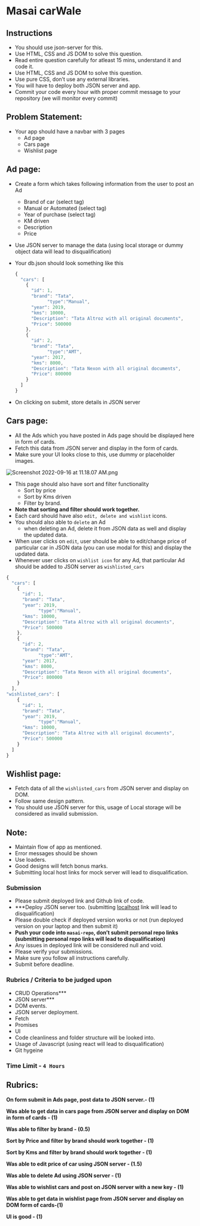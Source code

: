 # Masai carWale

## Instructions

- You should use json-server for this.
- Use HTML, CSS and JS DOM to solve this question.
- Read entire question carefully for atleast 15 mins, understand it and code it.
- Use HTML, CSS and JS DOM to solve this question.
- Use pure CSS, don’t use any external libraries.
- You will have to deploy both JSON server and app.
- Commit your code every hour with proper commit message to your repository (we will monitor every commit)

## Problem Statement:

- Your app should have a navbar with 3 pages
    - Ad page
    - Cars page
    - Wishlist page

## Ad page:

- Create a form which takes following information from the user to post an Ad
    - Brand of car (select tag)
    - Manual or Automated (select tag)
    - Year of purchase (select tag)
    - KM driven
    - Description
    - Price
- Use JSON server to manage the data (using local storage or dummy object data will lead to disqualification)
- Your db.json should look something like this
    
    ```jsx
    {
      "cars": [
        {
          "id": 1,
          "brand": "Tata",
    			"type":"Manual",
          "year": 2019,
          "kms": 10000,
          "Description": "Tata Altroz with all original documents",
          "Price": 500000
        },
        {
          "id": 2,
          "brand": "Tata",
    			"type":"AMT",
          "year": 2017,
          "kms": 8000,
          "Description": "Tata Nexon with all original documents",
          "Price": 800000
        }
      ]
    }
    ```
    
- On clicking on submit, store details in JSON server

## Cars page:

- All the Ads which you have posted in Ads page should be displayed here in form of cards.
- Fetch this data from JSON server and display in the form of cards.
- Make sure your  UI looks close to this, use dummy or placeholder images.

![Screenshot 2022-09-16 at 11.18.07 AM.png](https://s3-us-west-2.amazonaws.com/secure.notion-static.com/6ce58892-559a-412f-962f-d62b538d3c4e/Screenshot_2022-09-16_at_11.18.07_AM.png)

- This page should also have sort and filter functionality
    - Sort by price
    - Sort by Kms driven
    - Filter by brand.
- **Note that sorting and filter should work together.**
- Each card should have also `edit, delete and wishlist` icons.
- You should also able to `delete` an Ad
    - when deleting an Ad, delete it from JSON data as well and display the updated data.
- When user clicks on `edit`, user should be able to edit/change price of particular car in JSON data (you can use modal for this) and display the updated data.
- Whenever user clicks on `wishlist icon` for any Ad, that particular Ad should be added to JSON server as `wishlisted_cars`

```jsx
{
  "cars": [
    {
      "id": 1,
      "brand": "Tata",
      "year": 2019,
			"type":"Manual",
      "kms": 10000,
      "Description": "Tata Altroz with all original documents",
      "Price": 500000
    },
    {
      "id": 2,
      "brand": "Tata",
			"type":"AMT",
      "year": 2017,
      "kms": 8000,
      "Description": "Tata Nexon with all original documents",
      "Price": 800000
    }
  ],
"wishlisted_cars": [
    {
      "id": 1,
      "brand": "Tata",
      "year": 2019,
			"type":"Manual",
      "kms": 10000,
      "Description": "Tata Altroz with all original documents",
      "Price": 500000
    }
  ]
}

```

## Wishlist page:

- Fetch data of  all the `wishlisted_cars` from JSON server and display on DOM.
- Follow same design pattern.
- You should use JSON server for this, usage of Local storage will be considered as invalid submission.

## Note:

- Maintain flow of app as mentioned.
- Error messages should be shown
- Use loaders.
- Good designs will fetch bonus marks.
- Submitting local host links for mock server will lead to disqualification.

### Submission

- Please submit deployed link and Github link of code.
- ***Deploy JSON server too. (submitting [localhost](http://localhost) link will lead to disqualification)
- Please double check if deployed version works or not (run deployed version on your laptop and then submit it)
- **Push your code into `masai-repo`, don’t submit personal repo links (submitting personal repo links will lead to disqualification)**
- Any issues in deployed link will be considered null and void.
- Please verify your submissions.
- Make sure you follow all instructions carefully.
- Submit before deadline.

### Rubrics / Criteria to be judged upon

- CRUD Operations***
- JSON server***
- DOM events.
- JSON server deployment.
- Fetch
- Promises
- UI
- Code cleanliness and folder structure will be looked into.
- Usage of Javascript (using react will lead to disqualification)
- Git hygeine

 

### Time Limit - `4 Hours`

## Rubrics:

**On form submit in Ads page, post data to JSON server.- (1)**

**Was able to get data in cars page from JSON server and display on DOM in form of cards - (1)**

**Was able to filter by brand - (0.5)**

**Sort by Price and filter by brand should work together - (1)**

**Sort by Kms and filter by brand should work together - (1)**

**Was able to edit price of car using JSON server - (1.5)**

**Was able to delete Ad using JSON server - (1)**

**Was able to wishlist cars and post on JSON server with a new key - (1)**

**Was able to get data in wishlist page from JSON server and display on DOM form of cards-(1)**

**UI is good - (1)**